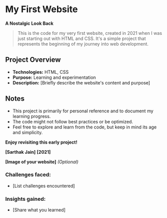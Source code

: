 # My First Website

**A Nostalgic Look Back**

> This is the code for my very first website, created in 2021 when I was just starting out with HTML and CSS. It's a simple project that represents the beginning of my journey into web development.

## Project Overview
* **Technologies:** HTML, CSS
* **Purpose:** Learning and experimentation
* **Description:** [Briefly describe the website's content and purpose]


## Notes
* This project is primarily for personal reference and to document my learning progress.
* The code might not follow best practices or be optimized.
* Feel free to explore and learn from the code, but keep in mind its age and simplicity.


**Enjoy revisiting this early project!**

**[Sarthak Jain]**
**[2021]**


**[Image of your website]**  *(Optional)*

### Challenges faced:
* [List challenges encountered]

### Insights gained:
* [Share what you learned]
